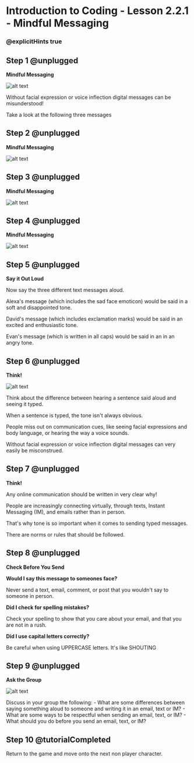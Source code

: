 # Introduction to Coding - Lesson 2.2.1 - Mindful Messaging
### @explicitHints true

## Step 1 @unplugged
**Mindful Messaging**

![alt text](https://intro.codingcredentials.com/Lesson2/2.2.1/images/1.jpg?raw=true "Mindful Messaging")

Without facial expression or voice inflection digital messages can be misunderstood!

Take a look at the following three messages

## Step 2 @unplugged
**Mindful Messaging**

![alt text](https://intro.codingcredentials.com/Lesson2/2.2.1/images/2.jpg?raw=true "Mindful Messaging")

## Step 3 @unplugged
**Mindful Messaging**

![alt text](https://intro.codingcredentials.com/Lesson2/2.2.1/images/3.jpg?raw=true "Mindful Messaging")

## Step 4 @unplugged
**Mindful Messaging**

![alt text](https://intro.codingcredentials.com/Lesson2/2.2.1/images/4.jpg?raw=true "Mindful Messaging")

## Step 5 @unplugged
**Say it Out Loud**

Now say the three different text messages aloud.

Alexa's message (which includes the sad face emoticon) would be said in a soft and disappointed tone.

David's message (which includes exclamation marks) would be said in an excited and enthusiastic tone.

Evan's message (which is written in all caps) would be said in an in an angry tone.

## Step 6 @unplugged
**Think!**

![alt text](https://intro.codingcredentials.com/Lesson2/2.2.1/images/5.jpg?raw=true "Digital Citzenship")

Think about the difference between hearing a sentence said aloud and seeing it typed.

When a sentence is typed, the tone isn't always obvious.

People miss out on communication cues, like seeing facial expressions and body language, or hearing the way a voice sounds.

Without facial expression or voice inflection digital messages can very easily be misconstrued.


## Step 7 @unplugged
**Think!**

Any online communication should be written in very clear why!

People are increasingly connecting virtually, through texts, Instant Messaging (IM), and emails rather than in person.

That's why tone is so important when it comes to sending typed messages.

There are norms or rules that should be followed.

## Step 8 @unplugged
**Check Before You Send**

**Would I say this message to someones face?**

Never send a text, email, comment, or post that you wouldn't say to someone in person.

**Did I check for spelling mistakes?**

Check your spelling to show that you care about your email, and that you are not in a rush.

**Did I use capital letters correctly?**

Be careful when using UPPERCASE letters. It's like SHOUTING

## Step 9 @unplugged
**Ask the Group**

![alt text](https://intro.codingcredentials.com/Lesson2/2.2.1/images/6.jpg?raw=true "Mindful Messaging")

Discuss in your group the following:
	- What are some differences between saying something aloud to someone and 
		writing it in an email, text or IM?
	- What are some ways to be respectful when sending an email, text, or IM?
	- What should you do before you send  an email, text, or IM?


## Step 10 @tutorialCompleted
Return to the game and move onto the next non player character.
